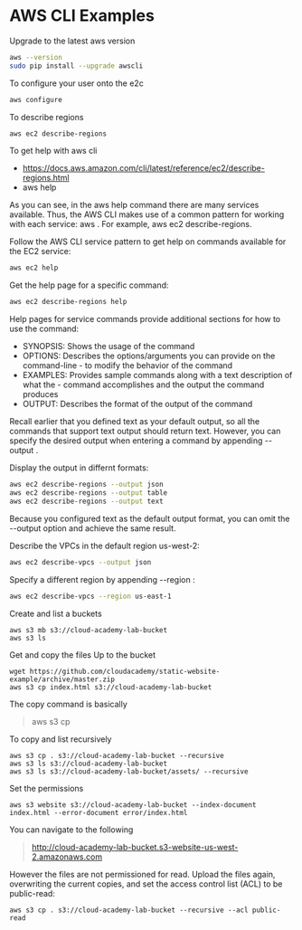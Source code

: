 # AWS CLI Examples

Upgrade to the latest aws version

``` bash
aws --version
sudo pip install --upgrade awscli
```

To configure your user onto the e2c
``` bash
aws configure
``` 

To describe regions

``` bash
aws ec2 describe-regions
```

To get help with aws cli 

- https://docs.aws.amazon.com/cli/latest/reference/ec2/describe-regions.html
- aws help

As you can see, in the aws help command there are many services available. Thus, the AWS CLI makes use of a common pattern for working with each service: aws <service> <command>. For example, aws ec2 describe-regions. 

Follow the AWS CLI service pattern to get help on commands available for the EC2 service: 

``` bash
aws ec2 help
```

Get the help page for a specific command:

``` bash
aws ec2 describe-regions help
```

Help pages for service commands provide additional sections for how to use the command:

- SYNOPSIS: Shows the usage of the command
- OPTIONS: Describes the options/arguments you can provide on the command-line - to modify the behavior of the command
- EXAMPLES: Provides sample commands along with a text description of what the - command accomplishes and the output the command produces
- OUTPUT: Describes the format of the output of the command

Recall earlier that you defined text as your default output, so all the commands that support text output should return text. However, you can specify the desired output when entering a command by appending --output <type>.

Display the output in differnt formats:

``` bash
aws ec2 describe-regions --output json
aws ec2 describe-regions --output table
aws ec2 describe-regions --output text
```

Because you configured text as the default output format, you can omit the --output option and achieve the same result.

Describe the VPCs in the default region us-west-2:

``` bash
aws ec2 describe-vpcs --output json
```

Specify a different region by appending --region <region name>:

``` bash
aws ec2 describe-vpcs --region us-east-1
```





Create and list a buckets

``` batch
aws s3 mb s3://cloud-academy-lab-bucket
aws s3 ls
```

Get and copy the files Up to the bucket

```batch
wget https://github.com/cloudacademy/static-website-example/archive/master.zip
aws s3 cp index.html s3://cloud-academy-lab-bucket
```

The copy command is basically

> aws s3 cp <source> <destination>

To copy and list recursively

```batch
aws s3 cp . s3://cloud-academy-lab-bucket --recursive
aws s3 ls s3://cloud-academy-lab-bucket
aws s3 ls s3://cloud-academy-lab-bucket/assets/ --recursive
```

Set the permissions

``` batch
aws s3 website s3://cloud-academy-lab-bucket --index-document index.html --error-document error/index.html
```

You can navigate to the following

> http://cloud-academy-lab-bucket.s3-website-us-west-2.amazonaws.com

However the files are not permissioned for read. Upload the files again, overwriting the current copies, and set the access control list (ACL) to be public-read:

```batch
aws s3 cp . s3://cloud-academy-lab-bucket --recursive --acl public-read
```